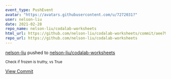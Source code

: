```yaml
---
event_type: PushEvent
avatar: "https://avatars.githubusercontent.com/u/7272031?"
user: nelson-liu
date: 2021-02-28
repo_name: nelson-liu/codalab-worksheets
html_url: https://github.com/nelson-liu/codalab-worksheets/commit/aee7943a66faca84344cb15cdc769fa29ac2b07a
repo_url: https://github.com/nelson-liu/codalab-worksheets
---
```


<a href='https://github.com/nelson-liu' target='_blank'>nelson-liu</a> pushed to <a href='https://github.com/nelson-liu/codalab-worksheets' target='_blank'>nelson-liu/codalab-worksheets</a>

<small>Check if frozen is truthy, vs True</small>

<a href='https://github.com/nelson-liu/codalab-worksheets/commit/aee7943a66faca84344cb15cdc769fa29ac2b07a' target='_blank'>View Commit</a>